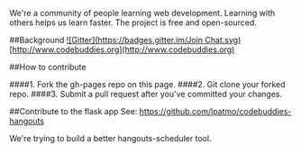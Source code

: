 We're a community of people learning web development. Learning with others helps us learn faster. The project is free and open-sourced.

##Background
[![Gitter](https://badges.gitter.im/Join Chat.svg)](https://gitter.im/lpatmo/codebuddies-splash?utm_source=badge&utm_medium=badge&utm_campaign=pr-badge&utm_content=badge)
[http://www.codebuddies.org](http://www.codebuddies.org)

##How to contribute

####1. Fork the gh-pages repo on this page. 
####2. Git clone your forked repo.
####3. Submit a pull request after you've committed your changes. 

##Contribute to the flask app
See: https://github.com/lpatmo/codebuddies-hangouts

We're trying to build a better hangouts-scheduler tool.